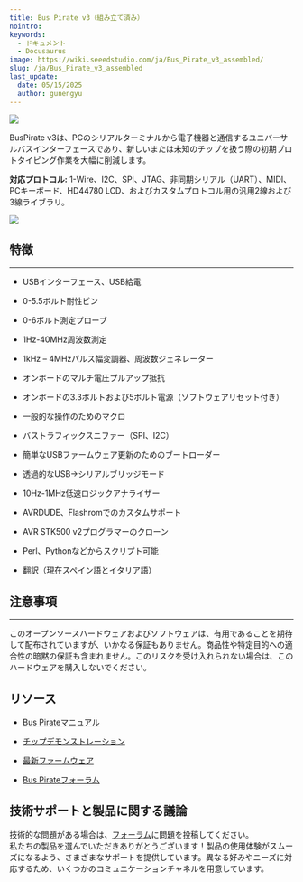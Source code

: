 ```yaml
---
title: Bus Pirate v3（組み立て済み）
nointro:
keywords:
  - ドキュメント
  - Docusaurus
image: https://wiki.seeedstudio.com/ja/Bus_Pirate_v3_assembled/
slug: /ja/Bus_Pirate_v3_assembled
last_update:
  date: 05/15/2025
  author: gunengyu
---
```



![](https://files.seeedstudio.com/wiki/Bus_Pirate_v3_assembled/img/Bus%20Pirate%20v3.6interface.jpg)

BusPirate v3は、PCのシリアルターミナルから電子機器と通信するユニバーサルバスインターフェースであり、新しいまたは未知のチップを扱う際の初期プロトタイピング作業を大幅に削減します。

**対応プロトコル:** 1-Wire、I2C、SPI、JTAG、非同期シリアル（UART）、MIDI、PCキーボード、HD44780 LCD、およびカスタムプロトコル用の汎用2線および3線ライブラリ。

[![](https://files.seeedstudio.com/wiki/Seeed-WiKi/docs/images/300px-Get_One_Now_Banner-ragular.png)](https://www.seeedstudio.com/bus-pirate-v3-assembled-p-609.html?cPath=174)

## 特徴
---
* USBインターフェース、USB給電

* 0-5.5ボルト耐性ピン

* 0-6ボルト測定プローブ

* 1Hz-40MHz周波数測定

* 1kHz – 4MHzパルス幅変調器、周波数ジェネレーター

* オンボードのマルチ電圧プルアップ抵抗

* オンボードの3.3ボルトおよび5ボルト電源（ソフトウェアリセット付き）

* 一般的な操作のためのマクロ

* バストラフィックスニファー（SPI、I2C）

* 簡単なUSBファームウェア更新のためのブートローダー

* 透過的なUSB-&gt;シリアルブリッジモード

* 10Hz-1MHz低速ロジックアナライザー

* AVRDUDE、Flashromでのカスタムサポート

* AVR STK500 v2プログラマーのクローン

* Perl、Pythonなどからスクリプト可能

* 翻訳（現在スペイン語とイタリア語）

## 注意事項
---
このオープンソースハードウェアおよびソフトウェアは、有用であることを期待して配布されていますが、いかなる保証もありません。商品性や特定目的への適合性の暗黙の保証も含まれません。このリスクを受け入れられない場合は、このハードウェアを購入しないでください。

## リソース

* [Bus Pirateマニュアル](http://dangerousprototypes.com/bus-pirate-manual/)

* [チップデモンストレーション](http://dangerousprototypes.com/bus-pirate-manual/#demos)

* [最新ファームウェア](http://code.google.com/p/the-bus-pirate/)

* [Bus Pirateフォーラム](http://whereisian.com/forum/index.php?board=4.0)

## 技術サポートと製品に関する議論
技術的な問題がある場合は、[フォーラム](http://forum.seeedstudio.com/)に問題を投稿してください。  
私たちの製品を選んでいただきありがとうございます！製品の使用体験がスムーズになるよう、さまざまなサポートを提供しています。異なる好みやニーズに対応するため、いくつかのコミュニケーションチャネルを用意しています。

<div class="button_tech_support_container">
<a href="https://forum.seeedstudio.com/" class="button_forum"></a> 
<a href="https://www.seeedstudio.com/contacts" class="button_email"></a>
</div>

<div class="button_tech_support_container">
<a href="https://discord.gg/eWkprNDMU7" class="button_discord"></a> 
<a href="https://github.com/Seeed-Studio/wiki-documents/discussions/69" class="button_discussion"></a>
</div>